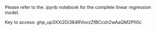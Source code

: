 Please refer to the .ipynb notebook for the complete linear regression model.

Key to access:
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
